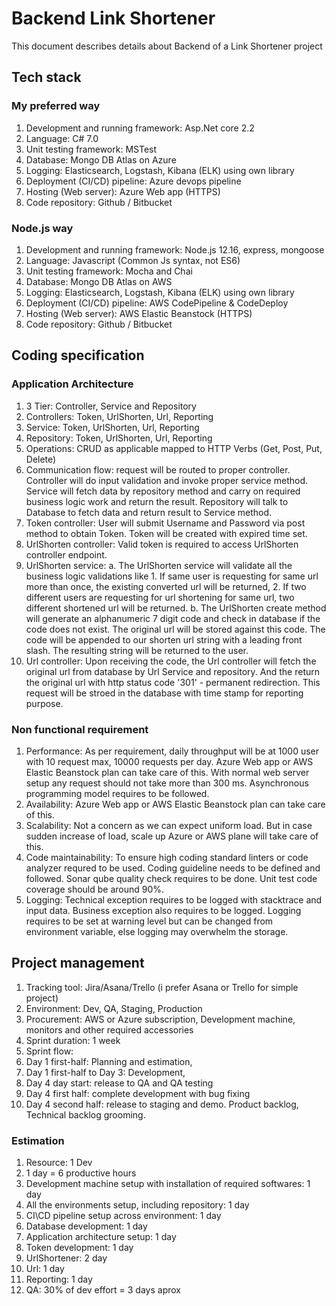 # Backend Link Shortener
This document describes details about Backend of a Link Shortener project

## Tech stack
### My preferred way
1. Development and running framework: Asp.Net core 2.2
2. Language: C# 7.0
3. Unit testing framework: MSTest
4. Database: Mongo DB Atlas on Azure
5. Logging: Elasticsearch, Logstash, Kibana (ELK) using own library
6. Deployment (CI/CD) pipeline: Azure devops pipeline
7. Hosting (Web server): Azure Web app (HTTPS)
8. Code repository: Github / Bitbucket

### Node.js way
1. Development and running framework: Node.js 12.16, express, mongoose
2. Language: Javascript (Common Js syntax, not ES6)
3. Unit testing framework: Mocha and Chai
4. Database: Mongo DB Atlas on AWS
5. Logging: Elasticsearch, Logstash, Kibana (ELK) using own library
6. Deployment (CI/CD) pipeline: AWS CodePipeline & CodeDeploy
7. Hosting (Web server): AWS Elastic Beanstock (HTTPS)
8. Code repository: Github / Bitbucket



## Coding specification
### Application Architecture
1. 3 Tier: Controller, Service and Repository
2. Controllers: Token, UrlShorten, Url, Reporting
3. Service: Token, UrlShorten, Url, Reporting
4. Repository: Token, UrlShorten, Url, Reporting
5. Operations: CRUD as applicable mapped to HTTP Verbs (Get, Post, Put, Delete)
6. Communication flow: request will be routed to proper controller. Controller will do input validation and invoke proper service method. Service will fetch data by repository method and carry on required business logic work and return the result. Repository will talk to Database to fetch data and return result to Service method.
7. Token controller: User will submit Username and Password via post method to obtain Token. Token will be created with expired time set.
8. UrlShorten controller: Valid token is required to access UrlShorten controller endpoint. 
9. UrlShorten service: 
  a. The UrlShorten service will validate all the business logic validations like 1. If same user is requesting for same url more than once, the existing converted url will be returned, 2. If two different users are requesting for url shortening for same url, two different shortened url will be returned. 
  b. The UrlShorten create method will generate an alphanumeric 7 digit code and check in database if the code does not exist. The original url will be stored against this code. The code will be appended to our shorten url string with a leading front slash. The resulting string will be returned to the user.
10. Url controller: Upon receiving the code, the Url controller will fetch the original url from database by Url Service and repository. And the return the original url with http status code '301' - permanent redirection. This request will be stroed in the database with time stamp for reporting purpose.

### Non functional requirement
1. Performance: As per requirement, daily throughput will be at 1000 user with 10 request max, 10000 requests per day. Azure Web app or AWS Elastic Beanstock plan can take care of this. With normal web server setup any request should not take more than 300 ms. Asynchronous programming model requires to be followed.
2. Availability: Azure Web app or AWS Elastic Beanstock plan can take care of this.
3. Scalability: Not a concern as we can expect uniform load. But in case sudden increase of load, scale up Azure or AWS plane will take care of this.
4. Code maintainability: To ensure high coding standard linters or code analyzer requred to be used. Coding guideline needs to be defined and followed. Sonar qube quality check requires to be done. Unit test code coverage should be around 90%.
5. Logging: Technical exception requires to be logged with stacktrace and input data. Business exception also requires to be logged.  Logging requires to be set at warning level but can be changed from environment variable, else logging may overwhelm the storage. 



## Project management
1. Tracking tool: Jira/Asana/Trello (i prefer Asana or Trello for simple project)
2. Environment: Dev, QA, Staging, Production
3. Procurement: AWS or Azure subscription, Development machine, monitors and other required accessories
4. Sprint duration: 1 week
5. Sprint flow: 
  1. Day 1 first-half: Planning and estimation, 
  2. Day 1 first-half to Day 3: Development, 
  3. Day 4 day start: release to QA and QA testing
  4. Day 4 first half: complete development with bug fixing
  5. Day 4 second half: release to staging and demo. Product backlog, Technical backlog grooming.

### Estimation
1. Resource: 1 Dev
2. 1 day = 6 productive hours
3. Development machine setup with installation of required softwares: 1 day
4. All the environments setup, including repository: 1 day
5. CI\CD pipeline setup across environment: 1 day
6. Database development: 1 day
7. Application architecture setup: 1 day
8. Token development: 1 day
9. UrlShortener: 2 day
10. Url: 1 day
11. Reporting: 1 day
12. QA: 30% of dev effort = 3 days aprox

